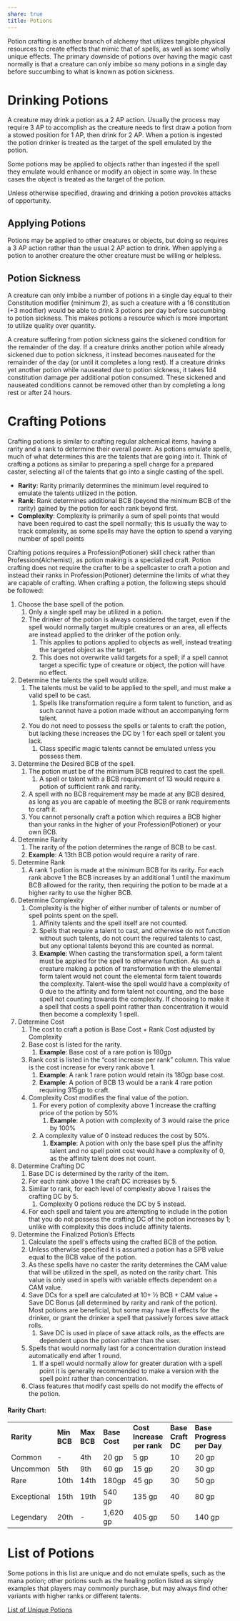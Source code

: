 ```yaml
---
share: true
title: Potions
---
```

Potion crafting is another branch of alchemy that utilizes tangible physical resources to create effects that mimic that of spells, as well as some wholly unique effects. The primary downside of potions over having the magic cast normally is that a creature can only imbibe so many potions in a single day before succumbing to what is known as potion sickness.

# Drinking Potions

A creature may drink a potion as a 2 AP action. Usually the process may require 3 AP to accomplish as the creature needs to first draw a potion from a stowed position for 1 AP, then drink for 2 AP. When a potion is ingested the potion drinker is treated as the target of the spell emulated by the potion.

Some potions may be applied to objects rather than ingested if the spell they emulate would enhance or modify an object in some way. In these cases the object is treated as the target of the potion.

Unless otherwise specified, drawing and drinking a potion provokes attacks of opportunity.

## Applying Potions

Potions may be applied to other creatures or objects, but doing so requires a 3 AP action rather than the usual 2 AP action to drink. When applying a potion to another creature the other creature must be willing or helpless.

## Potion Sickness

A creature can only imbibe a number of potions in a single day equal to their Constitution modifier (minimum 2), as such a creature with a 16 constitution (+3 modifier) would be able to drink 3 potions per day before succumbing to potion sickness. This makes potions a resource which is more important to utilize quality over quantity.

A creature suffering from potion sickness gains the sickened condition for the remainder of the day. If a creature drinks another potion while already sickened due to potion sickness, it instead becomes nauseated for the remainder of the day (or until it completes a long rest). If a creature drinks yet another potion while nauseated due to potion sickness, it takes 1d4 constitution damage per additional potion consumed. These sickened and nauseated conditions cannot be removed other than by completing a long rest or after 24 hours.

# Crafting Potions

Crafting potions is similar to crafting regular alchemical items, having a rarity and a rank to determine their overall power. As potions emulate spells, much of what determines this are the talents that are going into it. Think of crafting a potions as similar to preparing a spell charge for a prepared caster, selecting all of the talents that go into a single casting of the spell.

- **Rarity**: Rarity primarily determines the minimum level required to emulate the talents utilized in the potion.
- **Rank**: Rank determines additional BCB (beyond the minimum BCB of the rarity) gained by the potion for each rank beyond first.
- **Complexity**: Complexity is primarily a sum of spell points that would have been required to cast the spell normally; this is usually the way to track complexity, as some spells may have the option to spend a varying number of spell points

Crafting potions requires a Profession(Potioner) skill check rather than Profession(Alchemist), as potion making is a specialized craft. Potion crafting does not require the crafter to be a spellcaster to craft a potion and instead their ranks in Profession(Potioner) determine the limits of what they are capable of crafting. When crafting a potion, the following steps should be followed:

1. Choose the base spell of the potion.
    1. Only a single spell may be utilized in a potion.
    2. The drinker of the potion is always considered the target, even if the spell would normally target multiple creatures or an area, all effects are instead applied to the drinker of the potion only.
        1. This applies to potions applied to objects as well, instead treating the targeted object as the target.
        2. This does not overwrite valid targets for a spell; if a spell cannot target a specific type of creature or object, the potion will have no effect.
2. Determine the talents the spell would utilize.
    1. The talents must be valid to be applied to the spell, and must make a valid spell to be cast.
        1. Spells like transformation require a form talent to function, and as such cannot have a potion made without an accompanying form talent.
    2. You do not need to possess the spells or talents to craft the potion, but lacking these increases the DC by 1 for each spell or talent you lack.
        1. Class specific magic talents cannot be emulated unless you possess them.
3. Determine the Desired BCB of the spell.
    1. The potion must be of the minimum BCB required to cast the spell.
        1. A spell or talent with a BCB requirement of 13 would require a potion of sufficient rank and rarity.
    2. A spell with no BCB requirement may be made at any BCB desired, as long as you are capable of meeting the BCB or rank requirements to craft it.
    3. You cannot personally craft a potion which requires a BCB higher than your ranks in the higher of your Profession(Potioner) or your own BCB.
4. Determine Rarity
    1. The rarity of the potion determines the range of BCB to be cast.
    2. **Example**: A 13th BCB potion would require a rarity of rare.
5. Determine Rank
    1. A rank 1 potion is made at the minimum BCB for its rarity. For each rank above 1 the BCB increases by an additional 1 until the maximum BCB allowed for the rarity, then requiring the potion to be made at a higher rarity to use the higher BCB.
6. Determine Complexity
    1. Complexity is the higher of either number of talents or number of spell points spent on the spell.
        1. Affinity talents and the spell itself are not counted.
        2. Spells that require a talent to cast, and otherwise do not function without such talents, do not count the required talents to cast, but any optional talents beyond this are counted as normal.
        3. **Example**: When casting the transformation spell, a form talent must be applied for the spell to otherwise function. As such a creature making a potion of transformation with the elemental form talent would not count the elemental form talent towards the complexity. Talent-wise the spell would have a complexity of 0 due to the affinity and form talent not counting, and the base spell not counting towards the complexity. If choosing to make it a spell that costs a spell point rather than concentration it would then become a complexity 1 spell.
7. Determine Cost
    1. The cost to craft a potion is Base Cost + Rank Cost adjusted by Complexity
    2. Base cost is listed for the rarity.
        1. **Example**: Base cost of a rare potion is 180gp
    3. Rank cost is listed in the “cost increase per rank” column. This value is the cost increase for every rank above 1.
        1. **Example**: A rank 1 rare potion would retain its 180gp base cost.
        2. **Example**: A potion of BCB 13 would be a rank 4 rare potion requiring 315gp to craft.
    4. Complexity Cost modifies the final value of the potion.
        1. For every potion of complexity above 1 increase the crafting price of the potion by 50%
            1. **Example**: A potion with complexity of 3 would raise the price by 100%
        2. A complexity value of 0 instead reduces the cost by 50%.
            1. **Example**: A potion with only the base spell plus the affinity talent and no spell point cost would have a complexity of 0, as the affinity talent does not count.
8. Determine Crafting DC
    1. Base DC is determined by the rarity of the item.
    2. For each rank above 1 the craft DC increases by 5.
    3. Similar to rank, for each level of complexity above 1 raises the crafting DC by 5.
        1. Complexity 0 potions reduce the DC by 5 instead.
    4. For each spell and talent you are attempting to include in the potion that you do not possess the crafting DC of the potion increases by 1; unlike with complexity this does include affinity talents.
9. Determine the Finalized Potion’s Effects
    1. Calculate the spell's effects using the crafted BCB of the potion.
    2. Unless otherwise specified it is assumed a potion has a SPB value equal to the BCB value of the potion.
    3. As these spells have no caster the rarity determines the CAM value that will be utilized in the spell, as noted on the rarity chart. This value is only used in spells with variable effects dependent on a CAM value.
    4. Save DCs for a spell are calculated at 10+ ½ BCB + CAM value + Save DC Bonus (all determined by rarity and rank of the potion). Most potions are beneficial, but some may have ill effects for the drinker, or grant the drinker a spell that passively forces save attack rolls.
        1. Save DC is used in place of save attack rolls, as the effects are dependent upon the potion rather than the user.
    5. Spells that would normally last for a concentration duration instead automatically end after 1 round.
        1. If a spell would normally allow for greater duration with a spell point it is generally recommended to make a version with the spell point rather than concentration.
    6. Class features that modify cast spells do not modify the effects of the potion.

#### Rarity Chart:

|   |   |   |   |   |   |   |   |   |
|---|---|---|---|---|---|---|---|---|
|**Rarity**|**Min BCB**|**Max BCB**|**Base Cost**|**Cost Increase per rank**|**Base Craft DC**|**Base Progress per Day**|**Save DC Bonus**|**CAM Value**|
|Common|-|4th|20 gp|5 gp|10|20 gp|+1|2|
|Uncommon|5th|9th|60 gp|15 gp|20|30 gp|+2|4|
|Rare|10th|14th|180gp|45 gp|30|50 gp|+3|6|
|Exceptional|15th|19th|540 gp|135 gp|40|80 gp|+4|8|
|Legendary|20th|-|1,620 gp|405 gp|50|140 gp|+5|10|

# List of Potions

Some potions in this list are unique and do not emulate spells, such as the mana potion; other potions such as the healing potion listed as simply examples that players may commonly purchase, but may always find other variants with higher ranks or different talents.

[List of Unique Potions](./List%20of%20Unique%20Potions/_index.md)